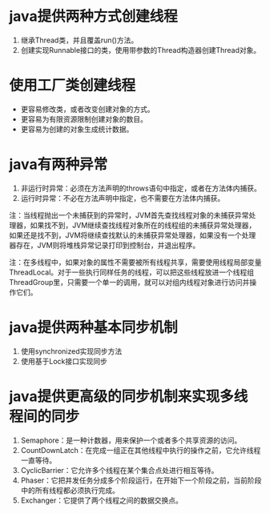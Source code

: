 # java提供两种方式创建线程
 1. 继承Thread类，并且覆盖run()方法。
 1. 创建实现Runnable接口的类，使用带参数的Thread构造器创建Thread对象。

# 使用工厂类创建线程
 * 更容易修改类，或者改变创建对象的方式。
 * 更容易为有限资源限制创建对象的数目。
 * 更容易为创建的对象生成统计数据。

# java有两种异常
 1. 非运行时异常：必须在方法声明的throws语句中指定，或者在方法体内捕获。
 1. 运行时异常：不必在方法声明中指定，也不需要在方法体内捕获。

注：当线程抛出一个未捕获到的异常时，JVM首先查找线程对象的未捕获异常处理器，如果找不到，JVM继续查找线程对象所在的线程组的未捕获异常处理器，如果还是找不到，JVM将继续查找默认的未捕获异常处理器，如果没有一个处理器存在，JVM则将堆栈异常记录打印到控制台，并退出程序。

注：在多线程中，如果对象的属性不需要被所有线程共享，需要使用线程局部变量ThreadLocal。对于一些执行同样任务的线程，可以把这些线程放进一个线程组ThreadGroup里，只需要一个单一的调用，就可以对组内线程对象进行访问并操作它们。

# java提供两种基本同步机制
 1. 使用synchronized实现同步方法
 1. 使用基于Lock接口实现同步

# java提供更高级的同步机制来实现多线程间的同步
 1. Semaphore：是一种计数器，用来保护一个或者多个共享资源的访问。
 1. CountDownLatch：在完成一组正在其他线程中执行的操作之前，它允许线程一直等待。
 1. CyclicBarrier：它允许多个线程在某个集合点处进行相互等待。
 1. Phaser：它把并发任务分成多个阶段运行，在开始下一个阶段之前，当前阶段中的所有线程都必须执行完成。
 1. Exchanger：它提供了两个线程之间的数据交换点。
